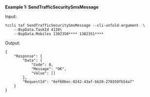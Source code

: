**Example 1: SendTrafficSecuritySmsMessage**



Input: 

```
tccli taf SendTrafficSecuritySmsMessage --cli-unfold-argument  \
    --BspData.TaskId 4128\
    --BspData.Mobiles 1382350**** 1382351****
```

Output: 
```
{
    "Response": {
        "Data": {
            "Code": 0,
            "Message": "OK",
            "Value": []
        },
        "RequestId": "6ef60bec-0242-43af-bb20-270359fb54a7"
    }
}
```

